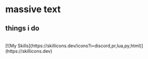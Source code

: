 # massive text
## things i do
<br>
[![My Skills](https://skillicons.dev/icons?i=discord,pr,lua,py,html)](https://skillicons.dev)
